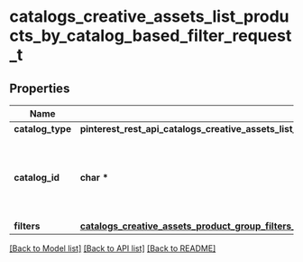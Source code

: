 # catalogs_creative_assets_list_products_by_catalog_based_filter_request_t

## Properties
Name | Type | Description | Notes
------------ | ------------- | ------------- | -------------
**catalog_type** | **pinterest_rest_api_catalogs_creative_assets_list_products_by_catalog_based_filter_request_CATALOGTYPE_e** |  | 
**catalog_id** | **char \*** | Catalog id pertaining to the creative assets product group. | 
**filters** | [**catalogs_creative_assets_product_group_filters_t**](catalogs_creative_assets_product_group_filters.md) \* |  | 

[[Back to Model list]](../README.md#documentation-for-models) [[Back to API list]](../README.md#documentation-for-api-endpoints) [[Back to README]](../README.md)



